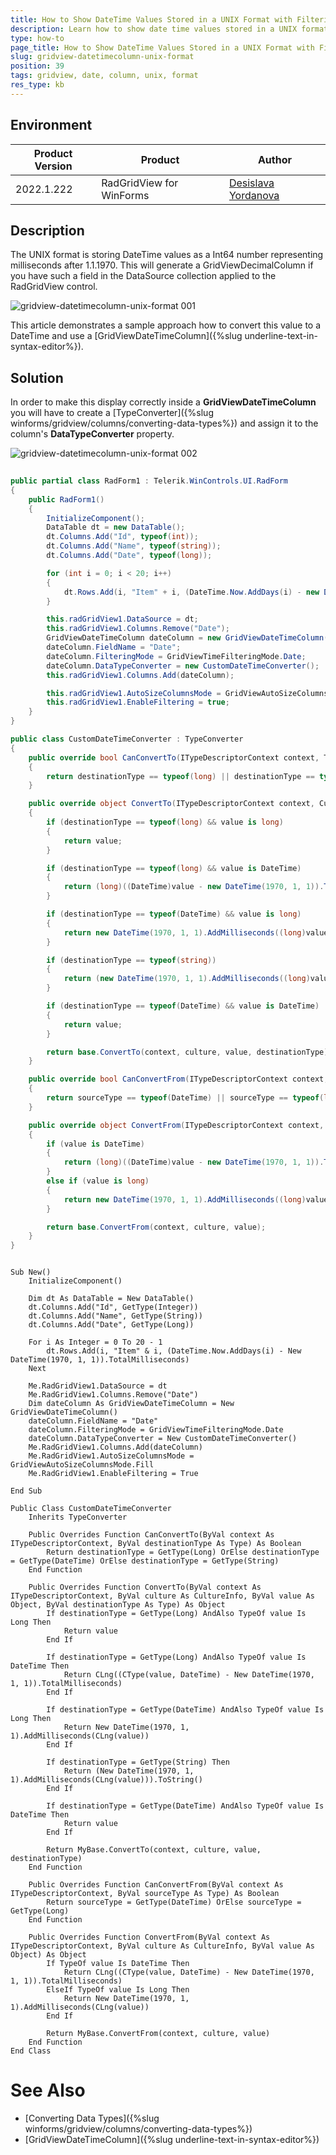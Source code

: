 ```yaml
---
title: How to Show DateTime Values Stored in a UNIX Format with Filtering Still Working in RadGridView
description: Learn how to show date time values stored in a UNIX format with filtering still working in the WinForms GridView.
type: how-to 
page_title: How to Show DateTime Values Stored in a UNIX Format with Filtering Still Working in RadGridView
slug: gridview-datetimecolumn-unix-format
position: 39
tags: gridview, date, column, unix, format
res_type: kb
---
```


## Environment
 
|Product Version|Product|Author|
|----|----|----|
|2022.1.222|RadGridView for WinForms|[Desislava Yordanova](https://www.telerik.com/blogs/author/desislava-yordanova)|


## Description

The UNIX format is storing DateTime values as a Int64 number representing milliseconds after 1.1.1970. This will generate a GridViewDecimalColumn if you have such a field in the DataSource collection applied to the RadGridView control.
 
![gridview-datetimecolumn-unix-format 001](images/gridview-datetimecolumn-unix-format001.png)

This article demonstrates a sample approach how to convert this value to a DateTime and use a [GridViewDateTimeColumn]({%slug underline-text-in-syntax-editor%}).

## Solution

In order to make this display correctly inside a **GridViewDateTimeColumn** you will have to create a [TypeConverter]({%slug winforms/gridview/columns/converting-data-types%}) and assign it to the column's **DataTypeConverter** property.

![gridview-datetimecolumn-unix-format 002](images/gridview-datetimecolumn-unix-format002.gif)


````C#  
   
public partial class RadForm1 : Telerik.WinControls.UI.RadForm
{
    public RadForm1()
    {
        InitializeComponent(); 
        DataTable dt = new DataTable();
        dt.Columns.Add("Id", typeof(int));
        dt.Columns.Add("Name", typeof(string));
        dt.Columns.Add("Date", typeof(long));

        for (int i = 0; i < 20; i++)
        {
            dt.Rows.Add(i, "Item" + i, (DateTime.Now.AddDays(i) - new DateTime(1970, 1, 1)).TotalMilliseconds);  
        }

        this.radGridView1.DataSource = dt;
        this.radGridView1.Columns.Remove("Date");
        GridViewDateTimeColumn dateColumn = new GridViewDateTimeColumn();
        dateColumn.FieldName = "Date";
        dateColumn.FilteringMode = GridViewTimeFilteringMode.Date;
        dateColumn.DataTypeConverter = new CustomDateTimeConverter();
        this.radGridView1.Columns.Add(dateColumn);

        this.radGridView1.AutoSizeColumnsMode = GridViewAutoSizeColumnsMode.Fill;
        this.radGridView1.EnableFiltering = true;
    }
}

public class CustomDateTimeConverter : TypeConverter
{
    public override bool CanConvertTo(ITypeDescriptorContext context, Type destinationType)
    {
        return destinationType == typeof(long) || destinationType == typeof(DateTime) || destinationType == typeof(string);
    }

    public override object ConvertTo(ITypeDescriptorContext context, CultureInfo culture, object value, Type destinationType)
    {
        if (destinationType == typeof(long) && value is long)
        {
            return value;
        }

        if (destinationType == typeof(long) && value is DateTime)
        {
            return (long)((DateTime)value - new DateTime(1970, 1, 1)).TotalMilliseconds;
        }

        if (destinationType == typeof(DateTime) && value is long)
        {
            return new DateTime(1970, 1, 1).AddMilliseconds((long)value);
        }

        if (destinationType == typeof(string))
        {
            return (new DateTime(1970, 1, 1).AddMilliseconds((long)value)).ToString();
        }

        if (destinationType == typeof(DateTime) && value is DateTime)
        {
            return value;
        }

        return base.ConvertTo(context, culture, value, destinationType);
    }

    public override bool CanConvertFrom(ITypeDescriptorContext context, Type sourceType)
    {
        return sourceType == typeof(DateTime) || sourceType == typeof(long);
    }

    public override object ConvertFrom(ITypeDescriptorContext context, CultureInfo culture, object value)
    {
        if (value is DateTime)
        {
            return (long)((DateTime)value - new DateTime(1970, 1, 1)).TotalMilliseconds;
        }
        else if (value is long)
        {
            return new DateTime(1970, 1, 1).AddMilliseconds((long)value);
        }

        return base.ConvertFrom(context, culture, value);
    }
}


````
````VB.NET

Sub New() 
    InitializeComponent()

    Dim dt As DataTable = New DataTable()
    dt.Columns.Add("Id", GetType(Integer))
    dt.Columns.Add("Name", GetType(String))
    dt.Columns.Add("Date", GetType(Long))

    For i As Integer = 0 To 20 - 1
        dt.Rows.Add(i, "Item" & i, (DateTime.Now.AddDays(i) - New DateTime(1970, 1, 1)).TotalMilliseconds)
    Next

    Me.RadGridView1.DataSource = dt
    Me.RadGridView1.Columns.Remove("Date")
    Dim dateColumn As GridViewDateTimeColumn = New GridViewDateTimeColumn()
    dateColumn.FieldName = "Date"
    dateColumn.FilteringMode = GridViewTimeFilteringMode.Date
    dateColumn.DataTypeConverter = New CustomDateTimeConverter()
    Me.RadGridView1.Columns.Add(dateColumn)
    Me.RadGridView1.AutoSizeColumnsMode = GridViewAutoSizeColumnsMode.Fill
    Me.RadGridView1.EnableFiltering = True

End Sub

Public Class CustomDateTimeConverter
    Inherits TypeConverter

    Public Overrides Function CanConvertTo(ByVal context As ITypeDescriptorContext, ByVal destinationType As Type) As Boolean
        Return destinationType = GetType(Long) OrElse destinationType = GetType(DateTime) OrElse destinationType = GetType(String)
    End Function

    Public Overrides Function ConvertTo(ByVal context As ITypeDescriptorContext, ByVal culture As CultureInfo, ByVal value As Object, ByVal destinationType As Type) As Object
        If destinationType = GetType(Long) AndAlso TypeOf value Is Long Then
            Return value
        End If

        If destinationType = GetType(Long) AndAlso TypeOf value Is DateTime Then
            Return CLng((CType(value, DateTime) - New DateTime(1970, 1, 1)).TotalMilliseconds)
        End If

        If destinationType = GetType(DateTime) AndAlso TypeOf value Is Long Then
            Return New DateTime(1970, 1, 1).AddMilliseconds(CLng(value))
        End If

        If destinationType = GetType(String) Then
            Return (New DateTime(1970, 1, 1).AddMilliseconds(CLng(value))).ToString()
        End If

        If destinationType = GetType(DateTime) AndAlso TypeOf value Is DateTime Then
            Return value
        End If

        Return MyBase.ConvertTo(context, culture, value, destinationType)
    End Function

    Public Overrides Function CanConvertFrom(ByVal context As ITypeDescriptorContext, ByVal sourceType As Type) As Boolean
        Return sourceType = GetType(DateTime) OrElse sourceType = GetType(Long)
    End Function

    Public Overrides Function ConvertFrom(ByVal context As ITypeDescriptorContext, ByVal culture As CultureInfo, ByVal value As Object) As Object
        If TypeOf value Is DateTime Then
            Return CLng((CType(value, DateTime) - New DateTime(1970, 1, 1)).TotalMilliseconds)
        ElseIf TypeOf value Is Long Then
            Return New DateTime(1970, 1, 1).AddMilliseconds(CLng(value))
        End If

        Return MyBase.ConvertFrom(context, culture, value)
    End Function
End Class

````

# See Also

* [Converting Data Types]({%slug winforms/gridview/columns/converting-data-types%})
* [GridViewDateTimeColumn]({%slug underline-text-in-syntax-editor%})